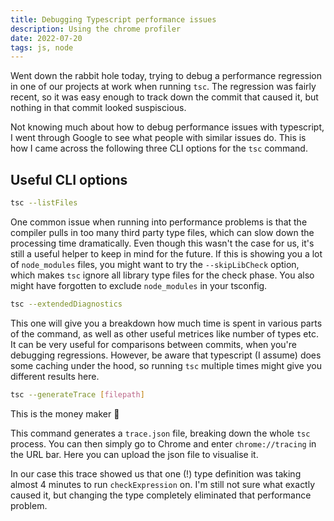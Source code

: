 ```yaml
---
title: Debugging Typescript performance issues
description: Using the chrome profiler
date: 2022-07-20
tags: js, node
---
```


Went down the rabbit hole today, trying to debug a performance regression in one of our projects at work when running `tsc`. The regression was fairly recent, so it was easy enough to track down the commit that caused it, but nothing in that commit looked suspiscious.

Not knowing much about how to debug performance issues with typescript, I went through Google to see what people with similar issues do. This is how I came across the following three CLI options for the `tsc` command.

## Useful CLI options

```bash
tsc --listFiles
```

One common issue when running into performance problems is that the compiler pulls in too many third party type files, which can slow down the processing time dramatically. Even though this wasn't the case for us, it's still a useful helper to keep in mind for the future. If this is showing you a lot of `node_modules` files, you might want to try the `--skipLibCheck` option, which makes `tsc` ignore all library type files for the check phase. You also might have forgotten to exclude `node_modules` in your tsconfig.

```bash
tsc --extendedDiagnostics
```

This one will give you a breakdown how much time is spent in various parts of the command, as well as other useful metrices like number of types etc. It can be very useful for comparisons between commits, when you're debugging regressions. However, be aware that typescript (I assume) does some caching under the hood, so running `tsc` multiple times might give you different results here.

```bash
tsc --generateTrace [filepath]
```

This is the money maker 🚀

This command generates a `trace.json` file, breaking down the whole `tsc` process. You can then simply go to Chrome and enter `chrome://tracing` in the URL bar. Here you can upload the json file to visualise it.

In our case this trace showed us that one (!) type definition was taking almost 4 minutes to run `checkExpression` on. I'm still not sure what exactly caused it, but changing the type completely eliminated that performance problem.
